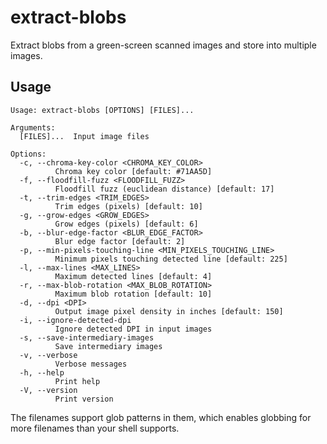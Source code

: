 # extract-blobs

Extract blobs from a green-screen scanned images and store into multiple images.

## Usage

```
Usage: extract-blobs [OPTIONS] [FILES]...

Arguments:
  [FILES]...  Input image files

Options:
  -c, --chroma-key-color <CHROMA_KEY_COLOR>
          Chroma key color [default: #71AA5D]
  -f, --floodfill-fuzz <FLOODFILL_FUZZ>
          Floodfill fuzz (euclidean distance) [default: 17]
  -t, --trim-edges <TRIM_EDGES>
          Trim edges (pixels) [default: 10]
  -g, --grow-edges <GROW_EDGES>
          Grow edges (pixels) [default: 6]
  -b, --blur-edge-factor <BLUR_EDGE_FACTOR>
          Blur edge factor [default: 2]
  -p, --min-pixels-touching-line <MIN_PIXELS_TOUCHING_LINE>
          Minimum pixels touching detected line [default: 225]
  -l, --max-lines <MAX_LINES>
          Maximum detected lines [default: 4]
  -r, --max-blob-rotation <MAX_BLOB_ROTATION>
          Maximum blob rotation [default: 10]
  -d, --dpi <DPI>
          Output image pixel density in inches [default: 150]
  -i, --ignore-detected-dpi
          Ignore detected DPI in input images
  -s, --save-intermediary-images
          Save intermediary images
  -v, --verbose
          Verbose messages
  -h, --help
          Print help
  -V, --version
          Print version
```

The filenames support glob patterns in them, which enables globbing for more
filenames than your shell supports.
